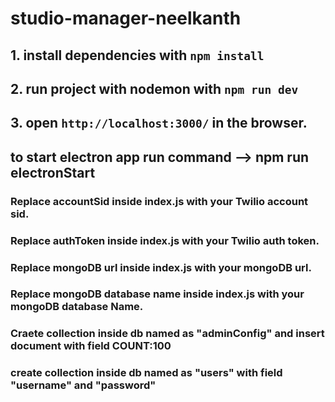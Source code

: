 # studio-manager-neelkanth

## 1. install dependencies with `npm install`

## 2. run project with nodemon with `npm run dev`

## 3. open `http://localhost:3000/` in the browser.

## to start electron app run command --> npm run electronStart

### Replace accountSid inside index.js with your Twilio account sid.

### Replace authToken inside index.js with your Twilio auth token.

### Replace mongoDB url inside index.js with your mongoDB url.

### Replace mongoDB database name inside index.js with your mongoDB database Name.

### Craete collection inside db named as "adminConfig" and insert document with field COUNT:100

### create collection inside db named as "users" with field "username" and "password"
